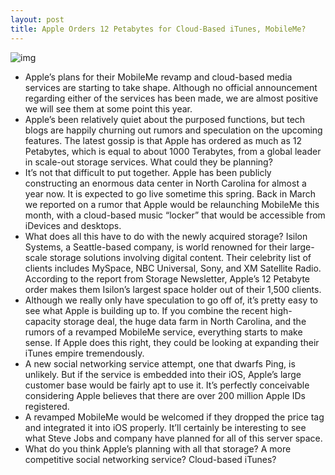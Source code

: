 ```yaml
---
layout: post
title: Apple Orders 12 Petabytes for Cloud-Based iTunes, MobileMe?
---
```

![img](http://media.idownloadblog.com/wp-content/uploads/2011/02/MobileMe-e1302134642353.png)
* Apple’s plans for their MobileMe revamp and cloud-based media services are starting to take shape. Although no official announcement regarding either of the services has been made, we are almost positive we will see them at some point this year.
* Apple’s been relatively quiet about the purposed functions, but tech blogs are happily churning out rumors and speculation on the upcoming features. The latest gossip is that Apple has ordered as much as 12 Petabytes, which is equal to about 1000 Terabytes, from a global leader in scale-out storage services. What could they be planning?
* It’s not that difficult to put together. Apple has been publicly constructing an enormous data center in North Carolina for almost a year now. It is expected to go live sometime this spring. Back in March we reported on a rumor that Apple would be relaunching MobileMe this month, with a cloud-based music “locker” that would be accessible from iDevices and desktops.
* What does all this have to do with the newly acquired storage? Isilon Systems, a Seattle-based company, is world renowned for their large-scale storage solutions involving digital content. Their celebrity list of clients includes MySpace, NBC Universal, Sony, and XM Satellite Radio. According to the report from Storage Newsletter, Apple’s 12 Petabyte order makes them Isilon’s largest space holder out of their 1,500 clients.
* Although we really only have speculation to go off of, it’s pretty easy to see what Apple is building up to. If you combine the recent high-capacity storage deal, the huge data farm in North Carolina, and the rumors of a revamped MobileMe service, everything starts to make sense. If Apple does this right, they could be looking at expanding their iTunes empire tremendously.
* A new social networking service attempt, one that dwarfs Ping, is unlikely. But if the service is embedded into their iOS, Apple’s large customer base would be fairly apt to use it. It’s perfectly conceivable considering Apple believes that there are over 200 million Apple IDs registered.
* A revamped MobileMe would be welcomed if they dropped the price tag and integrated it into iOS properly. It’ll certainly be interesting to see what Steve Jobs and company have planned for all of this server space.
* What do you think Apple’s planning with all that storage? A more competitive social networking service? Cloud-based iTunes?

